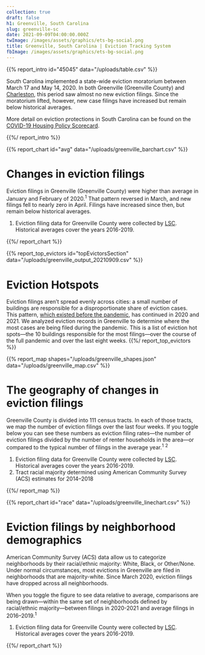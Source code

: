 ```yaml
---
collection: true
draft: false
h1: Greenville, South Carolina
slug: greenville-sc
date: 2021-09-09T04:00:00.000Z
twImage: /images/assets/graphics/ets-bg-social.png
title: Greenville, South Carolina | Eviction Tracking System
fbImage: /images/assets/graphics/ets-bg-social.png
---
```


{{% report_intro id="45045" data="/uploads/table.csv" %}}



South Carolina implemented a state-wide eviction moratorium between March 17 and May 14, 2020. In both Greenville (Greenville County) and [Charleston](https://evictionlab.org/eviction-tracking/charleston-sc/), this period saw almost no new eviction filings. Since the moratorium lifted, however, new case filings have increased but remain below historical averages. 

More detail on eviction protections in South Carolina can be found on the [COVID-19 Housing Policy Scorecard](https://evictionlab.org/covid-policy-scorecard/sc/).



{{%/ report_intro %}}



{{% report_chart id="avg" data="/uploads/greenville_barchart.csv" %}}



# Changes in eviction filings

Eviction filings in Greenville (Greenville County) were higher than average in January and February of 2020.<sup>1</sup> That pattern reversed in March, and new filings fell to nearly zero in April. Filings have increased since then, but remain below historical averages.

1. Eviction filing data for Greenville County were collected by [LSC](https://www.lsc.gov/). Historical averages cover the years 2016-2019.



{{%/ report_chart %}}



{{% report_top_evictors id="topEvictorsSection" data="/uploads/greenville_output_20210909.csv" %}}
# Eviction Hotspots

Eviction filings aren’t spread evenly across cities: a small number of buildings are responsible for a disproportionate share of eviction cases. This pattern, [which existed before the pandemic](https://evictionlab.org/top-evicting-landlords-drive-us-eviction-crisis/), has continued in 2020 and 2021. We analyzed eviction records in Greenville to determine where the most cases are being filed during the pandemic. This is a list of eviction hot spots—the 10 buildings responsible for the most filings—over the course of the full pandemic and over the last eight weeks.
{{%/ report_top_evictors %}}



{{% report_map shapes="/uploads/greenville_shapes.json" data="/uploads/greenville_map.csv" %}}









# The geography of changes in eviction filings

Greenville County is divided into 111 census tracts. In each of those tracts, we map the number of eviction filings over the last four weeks. If you toggle below you can see these numbers as eviction filing rates—the number of eviction filings divided by the number of renter households in the area—or compared to the typical number of filings in the average year.<sup>1</sup> <sup>2</sup>

1. Eviction filing data for Greenville County were collected by [LSC](https://www.lsc.gov/). Historical averages cover the years 2016-2019.
2. Tract racial majority determined using American Community Survey (ACS) estimates for 2014–2018









{{%/ report_map %}}



{{% report_chart id="race" data="/uploads/greenville_linechart.csv" %}}







# Eviction filings by neighborhood demographics

American Community Survey (ACS) data allow us to categorize neighborhoods by their racial/ethnic majority: White, Black, or Other/None. Under normal circumstances, most evictions in Greenville are filed in neighborhoods that are majority-white. Since March 2020, eviction filings have dropped across all neighborhoods.

When you toggle the figure to see data relative to average, comparisons are being drawn—within the same set of neighborhoods defined by racial/ethnic majority—between filings in 2020-2021 and average filings in 2016–2019.<sup>1</sup>

1. Eviction filing data for Greenville County were collected by [LSC](https://www.lsc.gov/). Historical averages cover the years 2016-2019.







{{%/ report_chart %}}